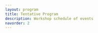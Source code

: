 ```yaml
---
layout: program
title: Tentative Program
description: Workshop schedule of events 
navorder: 2
---
```


